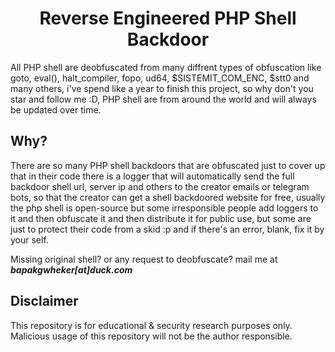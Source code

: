 <div align="center"><h1>Reverse Engineered PHP Shell Backdoor</h1></div>

All PHP shell are deobfuscated from many diffrent types of obfuscation like goto, eval(), halt_compiler, fopo, ud64, $SISTEMIT_COM_ENC, $stt0 and many others, i've spend like a year to finish this project, so why don't you star and follow me :D, PHP shell are from around the world and will always be updated over time.

## Why?

There are so many PHP shell backdoors that are obfuscated just to cover up that in their code there is a logger that will automatically send the full backdoor shell url, server ip and others to the creator emails or telegram bots, so that the creator can get a shell backdoored website for free, usually the php shell is open-source but some irresponsible people add loggers to it and then obfuscate it and then distribute it for public use, but some are just to protect their code from a skid :p and if there's an error, blank, fix it by your self.

Missing original shell? or any request to deobfuscate? mail me at *<b>bapakgwheker[at]duck.com</b>*

## Disclaimer

This repository is for educational & security research purposes only.
Malicious usage of this repository will not be the author responsible.
